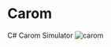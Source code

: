 # Carom
C# Carom Simulator
![carom](https://user-images.githubusercontent.com/37799084/46187379-4a6ea300-c31e-11e8-8618-75abec9eeb51.png)
